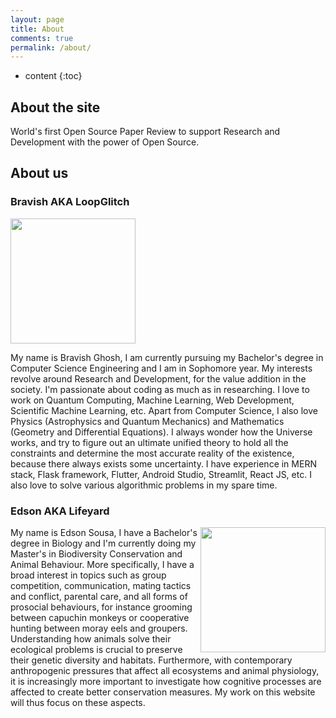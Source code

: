 ```yaml
---
layout: page
title: About
comments: true
permalink: /about/
---
```


* content
{:toc}

## About the site

World's first Open Source Paper Review to support Research and Development with the power of Open Source.

## About us

### **Bravish AKA LoopGlitch** 


<img src="https://user-images.githubusercontent.com/53336715/113671477-3cc2d280-966b-11eb-8b5f-99b369163400.jpeg" width="200" height="200" aligh="right">

My name is Bravish Ghosh, I am currently pursuing my Bachelor's degree in Computer Science Engineering and I am in Sophomore year. My interests revolve around Research and Development, for the value addition in the society. I'm passionate about coding as much as in researching. I love to work on Quantum Computing, Machine Learning, Web Development, Scientific Machine Learning, etc. Apart from Computer Science, I also love Physics (Astrophysics and Quantum Mechanics) and Mathematics (Geometry and Differential Equations). I always wonder how the Universe works, and try to figure out an ultimate unified theory to hold all the constraints and determine the most accurate reality of the existence, because there always exists some uncertainty. I have experience in MERN stack, Flask framework, Flutter, Android Studio, Streamlit, React JS, etc. I also love to solve various algorithmic problems in my spare time. 



### **Edson AKA Lifeyard** 

<img src="https://user-images.githubusercontent.com/53336715/115039355-3dd2db80-9e85-11eb-9794-950559d33d70.jpeg" width="200" height="200" align="right">

My name is Edson Sousa, I have a Bachelor's degree in Biology and I'm currently doing my Master's in Biodiversity Conservation and Animal Behaviour. More specifically, I have a broad interest in topics such as group competition, communication, mating tactics and conflict, parental care, and all forms of prosocial behaviours, for instance grooming between capuchin monkeys or cooperative hunting between moray eels and groupers. Understanding how animals solve their ecological problems is crucial to preserve their genetic diversity and habitats. Furthermore, with contemporary anthropogenic pressures that affect all ecosystems and animal physiology, it is increasingly more important to investigate how cognitive processes are affected to create better conservation measures. My work on this website will thus focus on these aspects.

